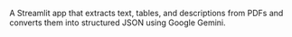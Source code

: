 A Streamlit app that extracts text, tables, and descriptions from PDFs and converts them into structured JSON using Google Gemini.
